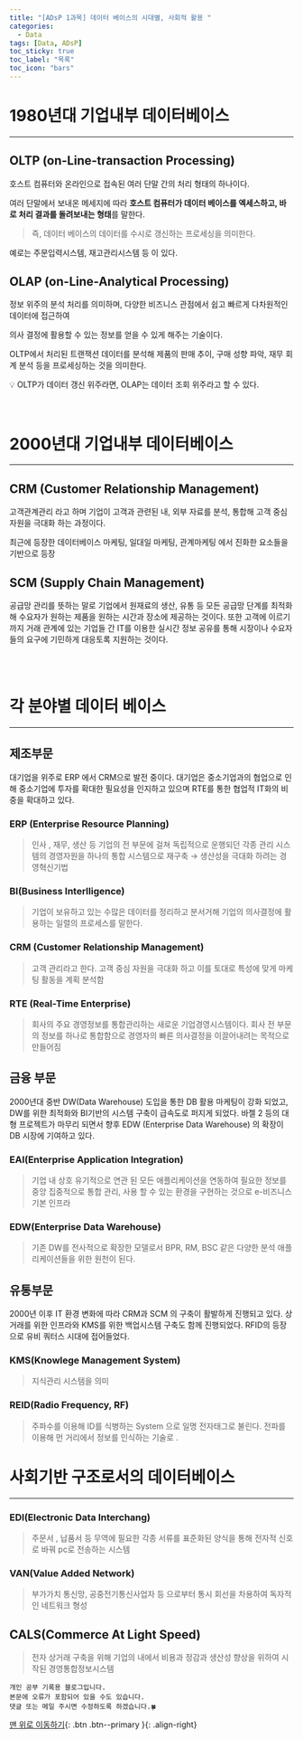 ```yaml
---
title: "[ADsP 1과목] 데이터 베이스의 시대별, 사회적 활용 "
categories:
  - Data
tags: [Data, ADsP]
toc_sticky: true
toc_label: "목록"
toc_icon: "bars"
---
```


# 1980년대 기업내부 데이터베이스

---

## OLTP (on-Line-transaction Processing)

호스트 컴퓨터와 온라인으로 접속된 여러 단말 간의 처리 형태의 하나이다.

여러 단말에서 보내온 메세지에 따라 **호스트 컴퓨터가 데이터 베이스를 엑세스하고, 바로 처리 결과를 돌려보내는 형태**를 말한다.

> 즉, 데이터 베이스의 데이터를 수시로 갱신하는 프로세싱을 의미한다.

예로는 주문입력시스템, 재고관리시스템 등 이 있다.

## OLAP (on-Line-Analytical Processing)

정보 위주의 분석 처리를 의미하며, 다양한 비즈니스 관점에서 쉽고 빠르게 다차원적인 데이터에 접근하여

의사 결정에 활용할 수 있는 정보를 얻을 수 있게 해주는 기술이다.

OLTP에서 처리된 트랜잭션 데이터를 분석해 제품의 판매 추이, 구매 성향 파악, 재무 회계 분석 등을 프로세싱하는 것을 의미한다.

<aside>
💡 OLTP가 데이터 갱신 위주라면, OLAP는 데이터 조회 위주라고 할 수 있다.

</aside>

<br>
<br>

# 2000년대 기업내부 데이터베이스

---

## CRM (Customer Relationship Management)

고객관계관리 라고 하며 기업이 고객과 관련된 내, 외부 자료를 분석, 통합해 고객 중심 자원을 극대화 하는 과정이다.

최근에 등장한 데이터베이스 마케팅, 일대일 마케팅, 관계마케팅 에서 진화한 요소들을 기반으로 등장

## SCM (Supply Chain Management)

공급망 관리를 뜻하는 말로 기업에서 원재료의 생산, 유통 등 모든 공급망 단계를 최적화해 수요자가 원하는 제품을 원하는 시간과 장소에 제공하는 것이다.
또한 고객에 이르기 까지 거래 관계에 있는 기업들 간 IT를 이용한 실시간 정보 공유를 통해 시장이나 수요자들의 요구에 기민하게 대응토록 지원하는 것이다.

<br>
<br>

# 각 분야별 데이터 베이스

---

## 제조부문

대기업을 위주로 ERP 에서 CRM으로 발전 중이다.
대기업은 중소기업과의 협업으로 인해 중소기업에 투자를 확대한 필요성을 인지하고 있으며 RTE를 통한 협업적 IT화의 비중을 확대하고 있다.

### ERP (Enterprise Resource Planning)

> 인사 , 재무, 생산 등 기업의 전 부문에 걸쳐 독립적으로 운행되던 각종 관리 시스템의
> 경영자원을 하나의 통합 시스템으로 재구축 → 생산성을 극대화 하려는 경영혁신기법

### BI(Business Interlligence)

> 기업이 보유하고 있는 수많은 데이터를 정리하고 분서거해 기업의 의사결정에 활용하는 일렬의 프로세스를 말한다.

### CRM (Customer Relationship Management)

> 고객 관리라고 한다.
> 고객 중심 자원을 극대화 하고 이를 토대로 특성에 맞게 마케팅 활동을 계획 분석함

### RTE (Real-Time Enterprise)

> 회사의 주요 경영정보를 통합관리하는 새로운 기업경영시스템이다.
> 회사 전 부문의 정보를 하나로 통합함으로 경영자의 빠른 의사결정을 이끌어내려는 목적으로 만들어짐

## 금융 부문

2000년대 중반 DW(Data Warehouse) 도입을 통한 DB 활용 마케팅이 강화 되었고, DW를 위한 최적화와 BI기반의 시스템 구축이 급속도로 퍼지게 되었다.
바젤 2 등의 대형 프로젝트가 마무리 되면서 향후 EDW (Enterprise Data Warehouse) 의 확장이 DB 시장에 기여하고 있다.

### EAI(Enterprise Application Integration)

> 기업 내 상호 유기적으로 연관 된 모든 애플리케이션을 연동하여 필요한
> 정보를 중앙 집중적으로 통합 관리, 사용 할 수 있는 환경을 구현하는 것으로 e-비즈니스 기본 인프라

### EDW(Enterprise Data Warehouse)

> 기존 DW를 전사적으로 확장한 모델로서
> BPR, RM, BSC 같은 다양한 분석 애플리케이션들을 위한 원천이 된다.

## 유통부문

2000년 이후 IT 환경 변화에 따라 CRM과 SCM 의 구축이 활발하게 진행되고 있다.
상거래를 위한 인프라와 KMS를 위한 백업시스템 구축도 함께 진행되었다.
RFID의 등장으로 유비 쿼터스 시대에 접어들었다.

### KMS(Knowlege Management System)

> 지식관리 시스템을 의미

### REID(Radio Frequency, RF)

> 주파수를 이용해 ID를 식병하는 System 으로 일명 전자태그로 불린다.
> 전파를 이용해 먼 거리에서 정보를 인식하는 기술로 .

# 사회기반 구조로서의 데이터베이스

---

### EDI(Electronic Data Interchang)

> 주문서 , 납품서 등 무역에 필요한 각종 서류를 표준화된 양식을 통해 전자적 신호로 바꿔 pc로 전송하는 시스템

### VAN(Value Added Network)

> 부가가치 통신망, 공중전기통신사업자 등 으로부터 통시 회선을 차용하여 독자적인 네트워크 형성

## CALS(Commerce At Light Speed)

> 전자 상거래 구축을 위해 기업의 내에서 비용과 정감과 생산성 향상을 위하여 시작된 경영통합정보시스템

    개인 공부 기록용 블로그입니다.
    본문에 오류가 포함되어 있을 수도 있습니다.
    댓글 또는 메일 주시면 수정하도록 하겠습니다.🍀

[맨 위로 이동하기](#){: .btn .btn--primary }{: .align-right}

